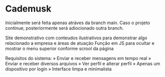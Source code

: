 # Cademusk
Inicialmente será feita apenas atráves da branch main.
Caso o projeto continue, posteriormente será adiocionado outra branch.

Site demonstrativo com conteudos ilustrativos para demonstrar algo relacionado a empresa e áreas de atuação
Função em JS para ocultar e mostrar o menu superior conforme scrool da página

Requisitos do sistema:
» Enviar e receber mensagens em tempo real
» Enviar e receber diversos arquivos
» Ver perfil e alterar perfil
» Apenas um dispositivo por login
» Interface limpa e minimalista
